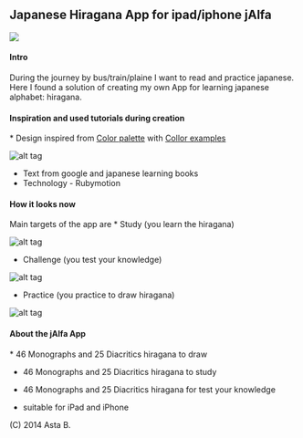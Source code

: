<h2> Japanese Hiragana App for ipad/iphone jAlfa</h2>
<img src='https://lh5.googleusercontent.com/-YzdG2XHAZrw/Uv388TZJXJI/AAAAAAAAIvo/IHDX-3wDyn4/w160-h160-no/jalfa.gif' />
<h4>Intro</h4>
 During the journey by bus/train/plaine I want to read and practice japanese.
Here I found a solution of creating my own App for learning japanese alphabet: hiragana.

<h4>Inspiration and used tutorials during creation </h4>
* Design inspired from <a href="http://www.degraeve.com/color-palette/index.php" >Color palette</a>  with <a href="http://www.colorhexa.com/" >Collor examples</a>

![alt tag](https://lh5.googleusercontent.com/-TdG9hL99R4k/Uu9uIohVPPI/AAAAAAAAItU/4UYphgbUueI/w460-h300-no/inspiration_img.png)
* Text from google and japanese learning books
* Technology - Rubymotion

<h4>How it looks now</h4>
Main targets of the app are
* Study
(you learn the hiragana)

![alt tag](https://lh4.googleusercontent.com/-pWUuz3CBnXE/Uv1WIwPIr5I/AAAAAAAAIvU/CNpgGUGwGi4/w630-h360-no/study.png)
* Challenge
(you test your knowledge)

![alt tag](https://lh4.googleusercontent.com/-Txst9tvEdKI/UwD7_DzNg0I/AAAAAAAAIwA/c3mh8t5UEFc/w630-h360-no/test+%25281%2529.png)
* Practice
(you practice to draw hiragana)

![alt tag](https://lh5.googleusercontent.com/-BbKcvvsgIqQ/Uv1WEYZkxvI/AAAAAAAAIvE/AJfKcChJcJA/w630-h387-no/draw.png)

<h4>About the jAlfa App </h4>
* 46 Monographs and 25 Diacritics hiragana to draw

* 46 Monographs and 25 Diacritics hiragana to study

* 46 Monographs and 25 Diacritics hiragana for test your knowledge

* suitable for iPad and iPhone

(C) 2014 Asta B. 
